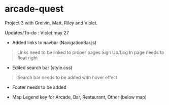 # arcade-quest
Project 3 with Greivin, Matt, Riley and Violet.


Updates/To-do :
Violet may 27

- Added links to navbar (NavigationBar.js)

> Links need to be linked to proper pages
>Sign Up/Log In page needs to float right

- Edited search bar (style.css)

> Search bar needs to be added with hover effect

- Footer needs to be added

- Map Legend key for Arcade, Bar, Restaurant, Other (below map)
